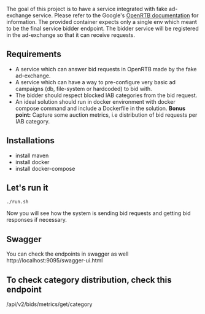 The goal of this project is to have a service integrated with fake ad-exchange service.
Please refer to the Google's  [OpenRTB documentation](https://developers.google.com/authorized-buyers/rtb/openrtb-guide) for information.
The provided container expects only a single env which meant to be the final service bidder endpoint. The bidder service will be registered in the ad-exchange so that it can receive requests.

## Requirements
- A service which can answer bid requests in OpenRTB made by the fake ad-exchange.
- A service which can have a way to pre-configure very basic ad campaigns (db, file-system or hardcoded) to bid with.
- The bidder should respect blocked IAB categories from the bid request.
- An ideal solution should run in docker environment with docker compose command and include a Dockerfile in the solution.
**Bonus point:** Capture
 some auction metrics, i.e distribution of bid requests per IAB category.

## Installations

- install maven
- install docker
- install docker-compose

## Let's run it 
`./run.sh`

Now you will see how the system is sending bid requests and getting bid responses if necessary.

## Swagger
You can check the endpoints in swagger as well http://localhost:9095/swagger-ui.html

## To check category distribution, check this endpoint
/api/v2/bids/metrics/get/category